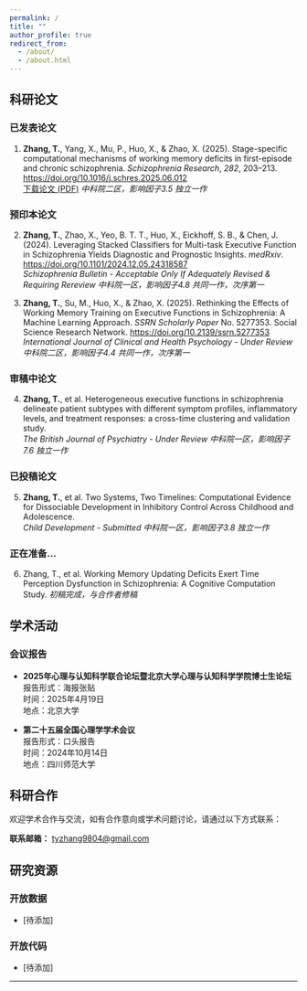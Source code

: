 ```yaml
---
permalink: /
title: ""
author_profile: true
redirect_from: 
  - /about/
  - /about.html
---
```


## 科研论文

### 已发表论文
1. **Zhang, T.**, Yang, X., Mu, P., Huo, X., & Zhao, X. (2025). Stage-specific computational mechanisms of working memory deficits in first-episode and chronic schizophrenia. *Schizophrenia Research*, *282*, 203–213. https://doi.org/10.1016/j.schres.2025.06.012  
   [下载论文 (PDF)](https://tyzhang98.github.io/zhang/files/paper1.pdf)
   *中科院二区，影响因子3.5*
   *独立一作*

### 预印本论文
2. **Zhang, T.**, Zhao, X., Yeo, B. T. T., Huo, X., Eickhoff, S. B., & Chen, J. (2024). Leveraging Stacked Classifiers for Multi-task Executive Function in Schizophrenia Yields Diagnostic and Prognostic Insights. *medRxiv*. https://doi.org/10.1101/2024.12.05.24318587  
   *Schizophrenia Bulletin - Acceptable Only If Adequately Revised & Requiring Rereview*
   *中科院一区，影响因子4.8*
   *共同一作，次序第一*

3. **Zhang, T.**, Su, M., Huo, X., & Zhao, X. (2025). Rethinking the Effects of Working Memory Training on Executive Functions in Schizophrenia: A Machine Learning Approach. *SSRN Scholarly Paper* No. 5277353. Social Science Research Network. https://doi.org/10.2139/ssrn.5277353
  *International Journal of Clinical and Health Psychology - Under Review*
  *中科院二区，影响因子4.4*
  *共同一作，次序第一*

### 审稿中论文
4. **Zhang, T.**, et al. Heterogeneous executive functions in schizophrenia delineate patient subtypes with different symptom profiles, inflammatory levels, and treatment responses: a cross-time clustering and validation study.  
  *The British Journal of Psychiatry - Under Review*
  *中科院一区，影响因子7.6*
  *独立一作*

### 已投稿论文
5. **Zhang, T.**, et al. Two Systems, Two Timelines: Computational Evidence for Dissociable Development in Inhibitory Control Across Childhood and Adolescence.  
  *Child Development - Submitted*
  *中科院一区，影响因子3.8*
  *独立一作*

### 正在准备...
6. Zhang, T., et al. Working Memory Updating Deficits Exert Time Perception Dysfunction in Schizophrenia: A Cognitive Computation Study.
  *初稿完成，与合作者修稿*


## 学术活动

### 会议报告
- **2025年心理与认知科学联合论坛暨北京大学心理与认知科学学院博士生论坛**  
  报告形式：海报张贴  
  时间：2025年4月19日  
  地点：北京大学

- **第二十五届全国心理学学术会议**  
  报告形式：口头报告  
  时间：2024年10月14日  
  地点：四川师范大学

## 科研合作

欢迎学术合作与交流，如有合作意向或学术问题讨论，请通过以下方式联系：

**联系邮箱：** tyzhang9804@gmail.com

## 研究资源


### 开放数据
- [待添加]

### 开放代码
- [待添加]

---

